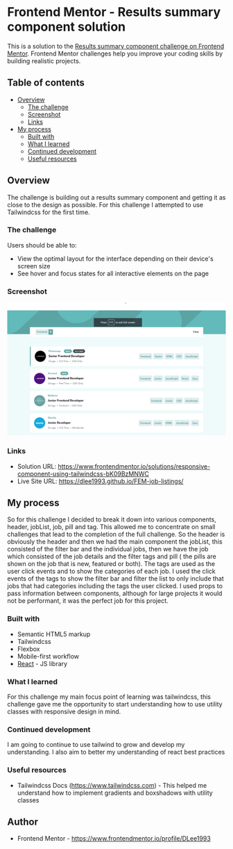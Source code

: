 # Frontend Mentor - Results summary component solution

This is a solution to the [Results summary component challenge on Frontend Mentor](https://www.frontendmentor.io/challenges/results-summary-component-CE_K6s0maV). Frontend Mentor challenges help you improve your coding skills by building realistic projects.

## Table of contents

-   [Overview](#overview)
    -   [The challenge](#the-challenge)
    -   [Screenshot](#screenshot)
    -   [Links](#links)
-   [My process](#my-process)
    -   [Built with](#built-with)
    -   [What I learned](#what-i-learned)
    -   [Continued development](#continued-development)
    -   [Useful resources](#useful-resources)

## Overview

The challenge is building out a results summary component and getting it as close to the design as possible. For this challenge I attempted to use Tailwindcss for the first time.

### The challenge

Users should be able to:

-   View the optimal layout for the interface depending on their device's screen size
-   See hover and focus states for all interactive elements on the page

### Screenshot

![ScreenShot](Screenshot.png)

### Links

-   Solution URL: https://www.frontendmentor.io/solutions/responsive-component-using-tailwindcss-bK09BzMNWC
-   Live Site URL: https://dlee1993.github.io/FEM-job-listings/

## My process

So for this challenge I decided to break it down into various components, header, jobList, job, pill and tag. This  allowed me to concentrate on small challenges that lead to the completion of the full challenge. So the header is obviously the header and then we had the main component the jobList, this consisted of the filter bar and the individual jobs, then we have the job which consisted of the job details and the filter tags and pill ( the pills are shown on the job that is new, featured or both). The tags are used as the user click events and to show the categories of each job. I used the click events of the tags to show the filter bar and filter the list to only include that jobs that had categories including the tags the user clicked. I used props to pass information between components, although for large projects it would not be performant, it was the perfect job for this project.

### Built with

-   Semantic HTML5 markup
-   Tailwindcss
-   Flexbox
-   Mobile-first workflow
-   [React](https://reactjs.org/) - JS library

### What I learned

For this challenge my main focus point of learning was tailwindcss, this challenge gave me the opportunity to start understanding how to use utility classes with responsive design in mind.

### Continued development

I am going to continue to use tailwind to grow and develop my understanding. I also aim to better my understanding of react best practices

### Useful resources

-   Tailwindcss Docs (https://www.tailwindcss.com) - This helped me understand how to implement gradients and boxshadows with utility classes

## Author

-   Frontend Mentor - https://www.frontendmentor.io/profile/DLee1993
